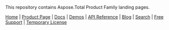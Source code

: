 This repository contains Aspose.Total Product Family landing pages.


[Home](https://www.aspose.com/) | [Product Page](https://products.aspose.com/total/) | [Docs](https://docs.aspose.com/total/) | [Demos](https://products.aspose.app/) | [API Reference](https://apireference.aspose.com/) | [Blog](https://blog.aspose.com/category/total/) | [Search](https://search.aspose.com/) | [Free Support](https://forum.aspose.com/c/total) |  [Temporary License](https://purchase.aspose.com/temporary-license)

